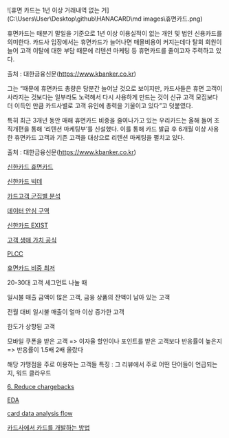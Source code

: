 ![휴면 카드는 1년 이상 거래내역 없는 거](C:\Users\User\Desktop\github\HANACARD\md images\휴면카드.png)







휴면카드는 매분기 말일을 기준으로 1년 이상 이용실적이 없는 개인 및 법인 신용카드를 의미한다. 카드사 입장에서는 휴면카드가 늘어나면 매몰비용이 커지는데다 탈회 회원이 늘어 고객 이탈에 대한 부담 때문에 리텐션 마케팅 등 휴면카드를 줄이고자 주력하고 있다.

출처 : 대한금융신문(https://www.kbanker.co.kr)



그는 “때문에 휴면카드 총량은 당분간 늘어날 것으로 보이지만, 카드사들은 휴면 고객이 사라지는 것보다는 일부라도 노력해서 다시 사용하게 만드는 것이 신규 고객 모집보다 더 이득인 만큼 카드사별로 고객 유인에 총력을 기울이고 있다”고 덧붙였다.

특히 최근 3개년 동안 매해 휴면카드 비중을 줄여나가고 있는 우리카드는 올해 들어 조직개편을 통해 ‘리텐션 마케팅부’를 신설했다. 이를 통해 카드 발급 후 6개월 이상 사용한 휴면카드 고객과 기존 고객을 대상으로 리텐션 마케팅을 펼치고 있다.

출처 : 대한금융신문(https://www.kbanker.co.kr)



[신한카드 휴면카드](https://www.shinhancard.com/pconts/html/helpdesk/prdNotice/MOBFM12451/MOBFM12451R05.html)

[신한카드 빅데 ](http://news.einfomax.co.kr/news/articleView.html?idxno=4213152)





[카드고객 군집별 분석](https://dsz.kdata.or.kr/svc/page/application/data_analysis_tab.do?extraInfo=tab5)



[데이터 안심 구역](https://dsz.kdata.or.kr/svc/page/application/data_analysis_tab.do?extraInfo=tab5)





[신한카드 EXIST](https://biz.chosun.com/stock/finance/2022/12/12/SLVOLTE62JEARG4OSI5WK4BF5I/)



[고객 생애 가치 공식](https://www.servicenow.com/kr/products/customer-service-management/what-is-customer-loyalty.html)



[PLCC](https://www.asiatime.co.kr/article/20210806500172#_mobwcvr)

[휴면카드 비중 최저](https://www.meconomynews.com/news/articleView.html?idxno=63291)





20-30대 고객 세그먼트 나눌 때

일시불 매출 금액이 많은 고객, 금융 상품의 잔액이 남아 있는 고객

전월 대비 일시불 매출이 얼마 이상 증가한 고객

한도가 상향된 고객

모바일 쿠폰을 받은 고객 => 이자율 할인이나 포인트를 받은 고객보다 반응률이 높은지 => 반응률이 1.5배 2배 올랐다



해당 가맹점을 주로 이용하는 고객들 특징 :  그 리뷰에서 주로 어떤 단어들이 언급되는지, 워드 클라우드





[6. Reduce chargebacks](https://www.fisglobal.com/en/insights/merchant-solutions-worldpay/article/7-reasons-to-view-analytics-provided-by-a-credit-card-payment-processor)



[EDA](https://www.linkedin.com/pulse/exploring-customer-behavior-data-analysis-credit-card-gordon-kwok)









[card data analysis flow](https://srinimf.com/2017/03/03/all-you-need-to-know-about-credit-card-analytics/)


[카드사에서 카드를 개발하는 방법](https://yozm.wishket.com/magazine/detail/1166/)




